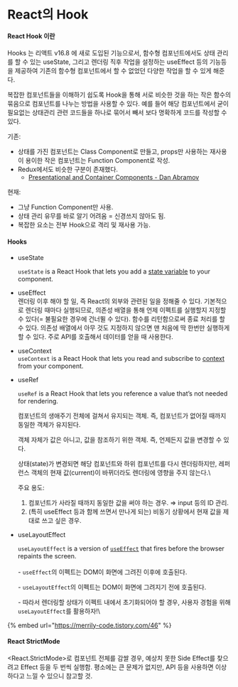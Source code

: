 # React의 Hook

#### React Hook 이란

Hooks 는 리액트 v16.8 에 새로 도입된 기능으로서, 함수형 컴포넌트에서도 상태 관리를 할 수 있는 useState, 그리고 렌더링 직후 작업을 설정하는 useEffect 등의 기능등을 제공하여 기존의 함수형 컴포넌트에서 할 수 없었던 다양한 작업을 할 수 있게 해준다.

복잡한 컴포넌트들을 이해하기 쉽도록 Hook을 통해 서로 비슷한 것을 하는 작은 함수의 묶음으로 컴포넌트를 나누는 방법을 사용할 수 있다. 예를 들어 해당 컴포넌트에서 굳이 필요없는 상태관리 관련 코드들을 하나로 묶어서 빼서 보다 명확하게 코드를 작성할 수 있다.



기존:

* 상태를 가진 컴포넌트는 Class Component로 만들고, props만 사용하는 재사용이 용이한 작은 컴포넌트는 Function Component로 작성.
* Redux에서도 비슷한 구분이 존재했다.
  * [Presentational and Container Components - Dan Abramov](https://medium.com/@dan\_abramov/smart-and-dumb-components-7ca2f9a7c7d0)

현재:

* 그냥 Function Component만 사용.
* 상태 관리 유무를 바로 알기 어려움 = 신경쓰지 않아도 됨.
* 복잡한 요소는 전부 Hook으로 격리 및 재사용 가능.

#### Hooks

*   useState

    `useState` is a React Hook that lets you add a [state variable](https://react.dev/learn/state-a-components-memory) to your component.



* useEffect\
  렌더링 이후 해야 할 일, 즉 React의 외부와 관련된 일을 정해줄 수 있다. 기본적으로 렌더링 때마다 실행되므로, 의존성 배열을 통해 언제 이펙트를 실행할지 지정할 수 있다(= 불필요한 경우에 건너뛸 수 있다). 함수를 리턴함으로써 종료 처리를 할 수 있다. 의존성 배열에서 아무 것도 지정하지 않으면 맨 처음에 딱 한번만 실행하게 할 수 있다. 주로 API를 호출해서 데이터를 얻을 때 사용한다.



* useContext\
  `useContext` is a React Hook that lets you read and subscribe to [context](https://react.dev/learn/passing-data-deeply-with-context) from your component.



*   useRef

    `useRef` is a React Hook that lets you reference a value that’s not needed for rendering.



    컴포넌트의 생애주기 전체에 걸쳐서 유지되는 객체. 즉, 컴포넌트가 없어질 때까지 동일한 객체가 유지된다.

    객체 자체가 값은 아니고, 값을 참조하기 위한 객체. 즉, 언제든지 값을 변경할 수 있다.

    상태(state)가 변경되면 해당 컴포넌트와 하위 컴포넌트를 다시 렌더링하지만, 레퍼런스 객체의 현재 값(current)이 바뀌더라도 렌더링에 영향을 주지 않는다.\


    주요 용도:

    1. 컴포넌트가 사라질 때까지 동일한 값을 써야 하는 경우. ⇒ input 등의 ID 관리.
    2. (특히 useEffect 등과 함께 쓰면서 만나게 되는) 비동기 상황에서 현재 값을 제대로 쓰고 싶은 경우.


*   useLayoutEffect

    `useLayoutEffect` is a version of [`useEffect`](https://react.dev/reference/react/useEffect) that fires before the browser repaints the screen.\
    \
    \- `useEffect`의 이펙트는 DOM이 화면에 그려진 이후에 호출된다.

    \- `useLayoutEffect`의 이펙트는 DOM이 화면에 그려지기 전에 호출된다.

    \- 따라서 렌더링할 상태가 이펙트 내에서 초기화되어야 할 경우, 사용자 경험을 위해 `useLayoutEffect`를 활용하자!\


{% embed url="https://merrily-code.tistory.com/46" %}

#### React StrictMode&#x20;

\<React.StrictMode>로 컴포넌트 전체를 감쌀 경우, 예상치 못한 Side Effect를 찾으려고 Effect 등을 두 번씩 실행함. 평소에는 큰 문제가 없지만, API 등을 사용하면 이상하다고 느낄 수 있으니 참고할 것.
